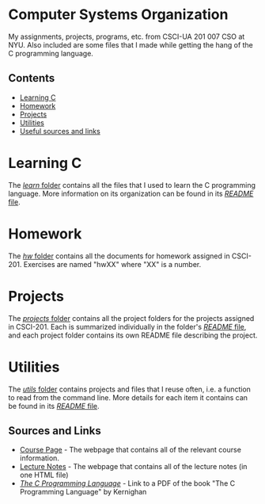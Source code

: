 # Computer Systems Organization
My assignments, projects, programs, etc. from CSCI-UA 201 007 CSO at NYU. Also included are some files that I made while getting the hang of the C programming language.  

## Contents
* [Learning C](#learn)
* [Homework](#homework)
* [Projects](#projects)
* [Utilities](#utils)
* [Useful sources and links](#sources)

# Learning C <a name="learn"></a>
The [*learn* folder](learn/) contains all the files that I used to learn the C programming language. More information on its organization can be found in its [*README* file](learn/README.md).  

# Homework <a name="homework"></a>

The [*hw* folder](hw/) contains all the documents for homework assigned in CSCI-201. Exercises are named "hwXX" where "XX" is a number.  

# Projects <a name="projects"></a>

The [*projects* folder](projects/) contains all the project folders for the projects assigned in CSCI-201. Each is summarized individually in the folder's [*README* file](projects/README.md), and each project folder contains its own README file describing the project.  

# Utilities <a name="utils"></a>

The [*utils* folder](utils/) contains projects and files that I reuse often, i.e. a function to read from the command line. More details for each item it contains can be found in its [*README* file](utils/README.md).

## Sources and Links <a name="sources"></a>
* [Course Page][link1] - The webpage that contains all of the relevant course information.
* [Lecture Notes][link2] - The webpage that contains all of the lecture notes (in one HTML file)
* *[The C Programming Language][link3]* - Link to a PDF of the book "The C Programming Language" by Kernighan

[link1]: https://cs.nyu.edu/~gottlieb/courses/cso/
[link2]: https://cs.nyu.edu/~gottlieb/courses/cso/class-notes.html
[link3]: http://www.dipmat.univpm.it/~demeio/public/the_c_programming_language_2.pdf
